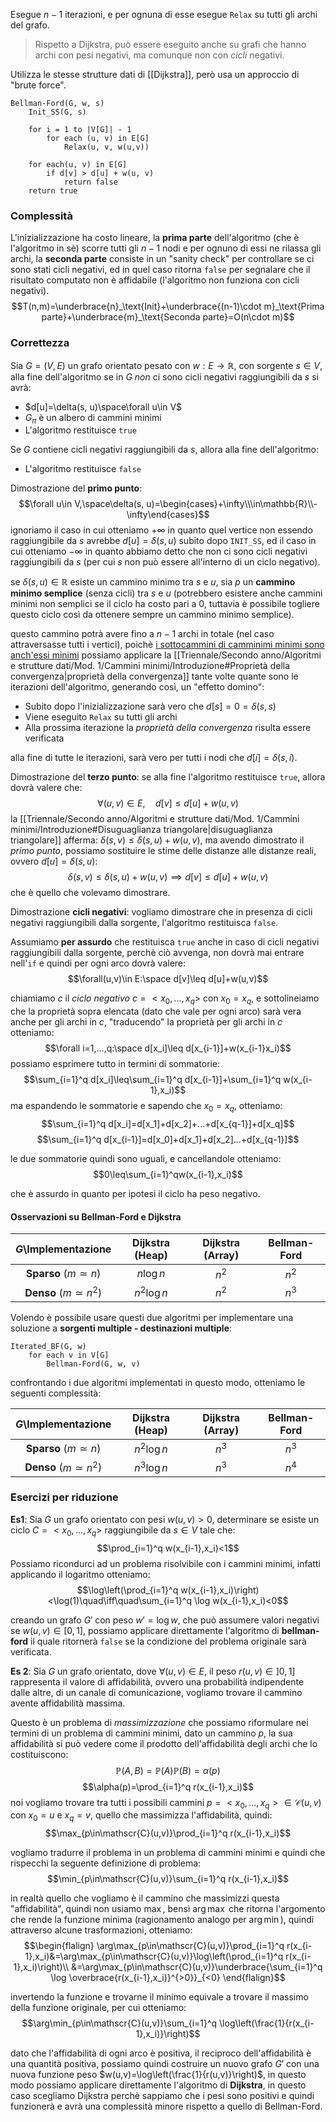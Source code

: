 Esegue $n-1$ iterazioni, e per ognuna di esse esegue `Relax` su tutti gli archi del grafo.

>Rispetto a Dijkstra, può essere eseguito anche su grafi che hanno archi con pesi negativi, ma comunque non con _cicli_ negativi.

Utilizza le stesse strutture dati di [[Dijkstra]], però usa un approccio di "brute force".

```
Bellman-Ford(G, w, s)
	Init_SS(G, s)
	
	for i = 1 to |V[G]| - 1
		for each (u, v) in E[G]
			Relax(u, v, w(u,v))
	
	for each(u, v) in E[G]
		if d[v] > d[u] + w(u, v)
			return false
	return true
```

### Complessità
L'inizializzazione ha costo lineare, la **prima parte** dell'algoritmo (che è l'algoritmo in sè) scorre tutti gli $n-1$ nodi e per ognuno di essi ne rilassa gli archi, la **seconda parte** consiste in un "sanity check" per controllare se ci sono stati cicli negativi, ed in quel caso ritorna `false` per segnalare che il risultato computato non è affidabile (l'algoritmo non funziona con cicli negativi).
$$T(n,m)=\underbrace{n}_\text{Init}+\underbrace{(n-1)\cdot m}_\text{Prima parte}+\underbrace{m}_\text{Seconda parte}=O(n\cdot m)$$

### Correttezza
Sia $G=(V,E)$ un grafo orientato pesato con $w:E\to\mathbb{R}$, con sorgente $s\in V$,
alla fine dell'algoritmo se in $G$ _non_ ci sono cicli negativi raggiungibili da $s$ si avrà:
- $d[u]=\delta(s, u)\space\forall u\in V$
- $G_\pi$ è un albero di cammini minimi
- L'algoritmo restituisce `true`

Se $G$ contiene cicli negativi raggiungibili da $s$, allora alla fine dell'algoritmo:
- L'algoritmo restituisce `false`

Dimostrazione del **primo punto**:
$$\forall u\in V,\space\delta(s, u)=\begin{cases}+\infty\\\in\mathbb{R}\\-\infty\end{cases}$$
ignoriamo il caso in cui otteniamo $+\infty$ in quanto quel vertice non essendo raggiungibile da $s$ avrebbe $d[u]=\delta(s,u)$ subito dopo `INIT_SS`, ed il caso in cui otteniamo $-\infty$ in quanto abbiamo detto che non ci sono cicli negativi raggiungibili da $s$ (per cui $s$ non può essere all'interno di un ciclo negativo).

se $\delta(s,u)\in\mathbb{R}$ esiste un cammino minimo tra $s$ e $u$, sia $p$ un **cammino minimo semplice** (senza cicli) tra $s$ e $u$ (potrebbero esistere anche cammini minimi non semplici se il ciclo ha costo pari a $0$, tuttavia è possibile togliere questo ciclo così da ottenere sempre un cammino minimo semplice).

questo cammino potrà avere fino a $n-1$ archi in totale (nel caso attraversasse tutti i vertici), poichè <u>i sottocammini di camminimi minimi sono anch'essi minimi</u> possiamo applicare la [[Triennale/Secondo anno/Algoritmi e strutture dati/Mod. 1/Cammini minimi/Introduzione#Proprietà della convergenza|proprietà della convergenza]] tante volte quante sono le iterazioni dell'algoritmo, generando così, un "effetto domino":
- Subito dopo l'inizializzazione sarà vero che $d[s]=0=\delta(s,s)$
- Viene eseguito `Relax` su tutti gli archi
- Alla prossima iterazione la _proprietà della convergenza_ risulta essere verificata

alla fine di tutte le iterazioni, sarà vero per tutti i nodi che $d[i]=\delta(s,i)$.

Dimostrazione del **terzo punto**:
se alla fine l'algoritmo restituisce `true`, allora dovrà valere che:
$$\forall(u,v)\in E,\quad d[v]\leq d[u]+w(u,v)$$
la [[Triennale/Secondo anno/Algoritmi e strutture dati/Mod. 1/Cammini minimi/Introduzione#Disuguaglianza triangolare|disuguaglianza triangolare]] afferma: $\delta(s,v)\leq\delta(s,u)+w(u,v)$, ma avendo dimostrato il _primo punto_, possiamo sostituire le stime delle distanze alle distanze reali, ovvero $d[u]=\delta(s,u)$:
$$\delta(s,v)\leq\delta(s,u)+w(u,v)\implies d[v]\leq d[u]+w(u,v)$$
che è quello che volevamo dimostrare.

Dimostrazione **cicli negativi**:
vogliamo dimostrare che in presenza di cicli negativi raggiungibili dalla sorgente, l'algoritmo restituisca `false`.

Assumiamo **per assurdo** che restituisca `true` anche in caso di cicli negativi raggiungibili dalla sorgente, perchè ciò avvenga, non dovrà mai entrare nell'`if` e quindi per ogni arco dovrà valere:
$$\forall(u,v)\in E:\space d[v]\leq d[u]+w(u,v)$$

chiamiamo $c$ il _ciclo negativo_ $c=<x_0,...,x_q>$ con $x_0=x_q$, e sottolineiamo che la proprietà sopra elencata (dato che vale per ogni arco) sarà vera anche per gli archi in $c$, "traducendo" la proprietà per gli archi in $c$ otteniamo:
$$\forall i=1,...,q:\space d[x_i]\leq d[x_{i-1}]+w(x_{i-1}x_i)$$
possiamo esprimere tutto in termini di sommatorie:
$$\sum_{i=1}^q d[x_i]\leq\sum_{i=1}^q d[x_{i-1}]+\sum_{i=1}^q w(x_{i-1},x_i)$$
ma espandendo le sommatorie e sapendo che $x_0=x_q$, otteniamo:
$$\sum_{i=1}^q d[x_i]=d[x_1]+d[x_2]+...+d[x_{q-1}]+d[x_q]$$
$$\sum_{i=1}^q d[x_{i-1}]=d[x_0]+d[x_1]+d[x_2]...+d[x_{q-1}]$$

le due sommatorie quindi sono uguali, e cancellandole otteniamo:
$$0\leq\sum_{i=1}^qw(x_{i-1},x_i)$$

che è assurdo in quanto per ipotesi il ciclo ha peso negativo.


#### Osservazioni su Bellman-Ford e Dijkstra

|    $G$\Implementazione    | Dijkstra (Heap) | Dijkstra (Array) | Bellman-Ford |
| :-----------------------: | :-------------: | :--------------: | :----------: |
| **Sparso** ($m\simeq n$)  |    $n\log n$    |      $n^2$       |    $n^2$     |
| **Denso** ($m\simeq n^2$) |   $n^2\log n$   |      $n^2$       |    $n^3$     |

Volendo è possibile usare questi due algoritmi per implementare una soluzione a **sorgenti multiple - destinazioni multiple**:
```
Iterated_BF(G, w)
	for each v in V[G]
		Bellman-Ford(G, w, v)
```

confrontando i due algoritmi implementati in questo modo, otteniamo le seguenti complessità:

|    $G$\Implementazione    | Dijkstra (Heap) | Dijkstra (Array) | Bellman-Ford |
| :-----------------------: | :-------------: | :--------------: | :----------: |
| **Sparso** ($m\simeq n$)  |   $n^2\log n$   |      $n^3$       |    $n^3$     |
| **Denso** ($m\simeq n^2$) |   $n^3\log n$   |      $n^3$       |    $n^4$     |

### Esercizi per riduzione
**Es1**:
Sia $G$ un grafo orientato con pesi $w(u,v)>0$, determinare se esiste un ciclo $C=<x_0,...,x_q>$ raggiungibile da $s\in V$ tale che:
$$\prod_{i=1}^q w(x_{i-1},x_i)<1$$
Possiamo ricondurci ad un problema risolvibile con i cammini minimi, infatti applicando il logaritmo otteniamo:
$$\log\left(\prod_{i=1}^q w(x_{i-1},x_i)\right)<\log(1)\quad\iff\quad\sum_{i=1}^q \log w(x_{i-1},x_i)<0$$

creando un grafo $G'$ con peso $w'=\log w$, che può assumere valori negativi se $w(u,v)\in[0,1]$, possiamo applicare direttamente l'algoritmo di **bellman-ford** il quale ritornerà `false` se la condizione del problema originale sarà verificata.

**Es 2**:
Sia $G$ un grafo orientato, dove $\forall(u,v)\in E$, il peso $r(u,v)\in]0,1]$ rappresenta il valore di affidabilità, ovvero una probabilità indipendente dalle altre, di un canale di comunicazione, vogliamo trovare il cammino avente affidabilità massima.

Questo è un problema di _massimizzazione_ che possiamo riformulare nei termini di un problema di cammini minimi, dato un cammino $p$, la sua affidabilità si può vedere come il prodotto dell'affidabilità degli archi che lo costituiscono:
$$\mathbb{P}(A,B)=\mathbb{P}(A)\mathbb{P}(B)=\alpha(p)$$
$$\alpha(p)=\prod_{i=1}^q r(x_{i-1},x_i)$$
noi vogliamo trovare tra tutti i possibili cammini $p=<x_0,...,x_q>\in\mathscr{C}(u,v)$ con $x_0=u$ e $x_q=v$, quello che massimizza l'affidabilità, quindi:
$$\max_{p\in\mathscr{C}(u,v)}\prod_{i=1}^q r(x_{i-1},x_i)$$

vogliamo tradurre il problema in un problema di cammini minimi e quindi che rispecchi la seguente definizione di problema:
$$\min_{p\in\mathscr{C}(u,v)}\sum_{i=1}^q r(x_{i-1},x_i)$$

in realtà quello che vogliamo è il cammino che massimizzi questa "affidabilità", quindi non usiamo $\max$, bensì $\arg\max$ che ritorna l'argomento che rende la funzione minima (ragionamento analogo per $\arg\min$), quindi attraverso alcune trasformazioni, otteniamo:
$$\begin{flalign}
\arg\max_{p\in\mathscr{C}(u,v)}\prod_{i=1}^q r(x_{i-1},x_i)&=\arg\max_{p\in\mathscr{C}(u,v)}\log\left(\prod_{i=1}^q r(x_{i-1},x_i)\right)\\
&=\arg\max_{p\in\mathscr{C}(u,v)}\underbrace{\sum_{i=1}^q \log \overbrace{r(x_{i-1},x_i)}^{>0}}_{<0}
\end{flalign}$$

invertendo la funzione e trovarne il minimo equivale a trovare il massimo della funzione originale, per cui otteniamo:
$$\arg\min_{p\in\mathscr{C}(u,v)}\sum_{i=1}^q \log\left(\frac{1}{r(x_{i-1},x_i)}\right)$$

dato che l'affidabilità di ogni arco è positiva, il reciproco dell'affidabilità è una quantità positiva, possiamo quindi costruire un nuovo grafo $G'$ con una nuova funzione peso $w(u,v)=\log\left(\frac{1}{r(u,v)}\right)$, in questo modo possiamo applicare direttamente l'algoritmo di **Dijkstra**, in questo caso scegliamo Dijkstra perchè sappiamo che i pesi sono positivi e quindi funzionerà e avrà una complessità minore rispetto a quello di Bellman-Ford.

